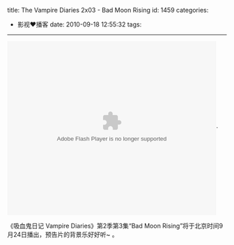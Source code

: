 title: The Vampire Diaries 2x03 - Bad Moon Rising
id: 1459
categories:
  - 影视❤播客
date: 2010-09-18 12:55:32
tags:
---

<object classid="clsid:d27cdb6e-ae6d-11cf-96b8-444553540000" width="480" height="400" codebase="http://download.macromedia.com/pub/shockwave/cabs/flash/swflash.cab#version=6,0,40,0"><param name="align" value="middle" /><param name="src" value="http://player.youku.com/player.php/sid/XMjA3MjIyMDA0/v.swf" /><param name="quality" value="high" /><embed type="application/x-shockwave-flash" width="480" height="400" src="http://player.youku.com/player.php/sid/XMjA3MjIyMDA0/v.swf" quality="high" align="middle"></embed></object>.

<p style="text-align: left;">《吸血鬼日记 Vampire Diaries》第2季第3集“Bad Moon Rising”将于北京时间9月24日播出，预告片的背景乐好好听~ 。